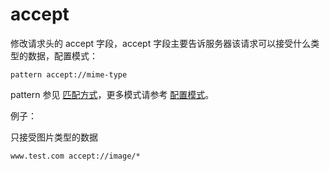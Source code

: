 # accept

修改请求头的 accept 字段，accept 字段主要告诉服务器该请求可以接受什么类型的数据，配置模式：

	pattern accept://mime-type

pattern 参见 [匹配方式](#pattern)，更多模式请参考 [配置模式](#mode)。

例子：

只接受图片类型的数据

	www.test.com accept://image/*

